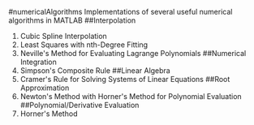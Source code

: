 #numericalAlgorithms
Implementations of several useful numerical algorithms in MATLAB
##Interpolation
1. Cubic Spline Interpolation
2. Least Squares with nth-Degree Fitting
3. Neville's Method for Evaluating Lagrange Polynomials
##Numerical Integration
1. Simpson's Composite Rule
##Linear Algebra
1. Cramer's Rule for Solving Systems of Linear Equations
##Root Approximation
1. Newton's Method with Horner's Method for Polynomial Evaluation
##Polynomial/Derivative Evaluation
1. Horner's Method

